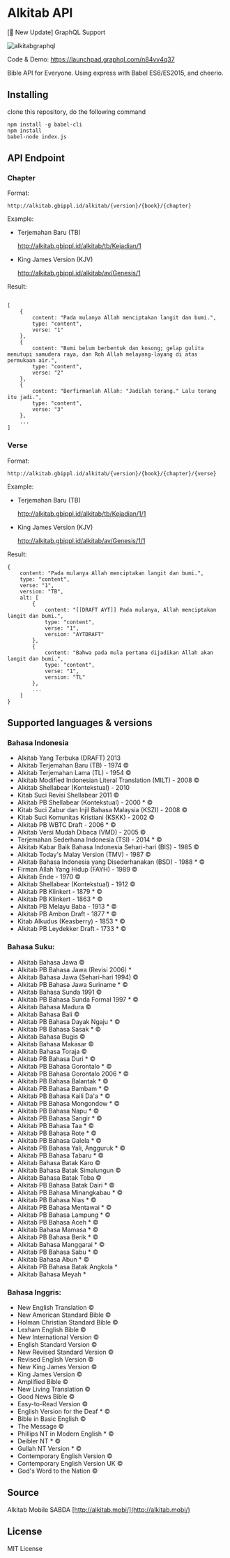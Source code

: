 # Alkitab API

[💁 New Update] GraphQL Support

![alkitabgraphql](https://media.giphy.com/media/3o7aCXBw8qRNf7n7hK/giphy.gif)

Code & Demo: https://launchpad.graphql.com/n84vv4q37

Bible API for Everyone. Using express with Babel ES6/ES2015, and cheerio.

## Installing

clone this repository, do the following command

	npm install -g babel-cli
	npm install
	babel-node index.js

## API Endpoint

### Chapter

Format:

	http://alkitab.gbippl.id/alkitab/{version}/{book}/{chapter}

Example:

- Terjemahan Baru (TB)

	http://alkitab.gbippl.id/alkitab/tb/Kejadian/1

- King James Version (KJV)

	http://alkitab.gbippl.id/alkitab/av/Genesis/1

Result:

```

[
	{
		content: "Pada mulanya Allah menciptakan langit dan bumi.",
		type: "content",
		verse: "1"
	},
	{
		content: "Bumi belum berbentuk dan kosong; gelap gulita menutupi samudera raya, dan Roh Allah melayang-layang di atas permukaan air.",
		type: "content",
		verse: "2"
	},
	{
		content: "Berfirmanlah Allah: "Jadilah terang." Lalu terang itu jadi.",
		type: "content",
		verse: "3"
	},
	...
]
```


### Verse

Format:

	http://alkitab.gbippl.id/alkitab/{version}/{book}/{chapter}/{verse}

Example:

- Terjemahan Baru (TB)

	http://alkitab.gbippl.id/alkitab/tb/Kejadian/1/1

- King James Version (KJV)

	http://alkitab.gbippl.id/alkitab/av/Genesis/1/1

Result:

```
{
	content: "Pada mulanya Allah menciptakan langit dan bumi.",
	type: "content",
	verse: "1",
	version: "TB",
	alt: [
		{
			content: "[[DRAFT AYT]] Pada mulanya, Allah menciptakan langit dan bumi.",
			type: "content",
			verse: "1",
			version: "AYTDRAFT"
		},
		{
			content: "Bahwa pada mula pertama dijadikan Allah akan langit dan bumi.",
			type: "content",
			verse: "1",
			version: "TL"
		},
		...
	]
}

```



## Supported languages & versions

### Bahasa Indonesia

- Alkitab Yang Terbuka (DRAFT) 2013
- Alkitab Terjemahan Baru (TB) - 1974 ©
- Alkitab Terjemahan Lama (TL) - 1954 ©
- Alkitab Modified Indonesian Literal Translation (MILT) - 2008 ©
- Alkitab Shellabear (Kontekstual) - 2010
- Kitab Suci Revisi Shellabear 2011 ©
- Alkitab PB Shellabear (Kontekstual) - 2000 * ©
- Kitab Suci Zabur dan Injil Bahasa Malaysia (KSZI) - 2008 ©
- Kitab Suci Komunitas Kristiani (KSKK) - 2002 ©
- Alkitab PB WBTC Draft - 2006 * ©
- Alkitab Versi Mudah Dibaca (VMD) - 2005 ©
- Terjemahan Sederhana Indonesia (TSI) - 2014 * ©
- Alkitab Kabar Baik Bahasa Indonesia Sehari-hari (BIS) - 1985 ©
- Alkitab Today's Malay Version (TMV) - 1987 ©
- Alkitab Bahasa Indonesia yang Disederhanakan (BSD) - 1988 * ©
- Firman Allah Yang Hidup (FAYH) - 1989 ©
- Alkitab Ende - 1970 ©
- Alkitab Shellabear (Kontekstual) - 1912 ©
- Alkitab PB Klinkert - 1879 * ©
- Alkitab PB Klinkert - 1863 * ©
- Alkitab PB Melayu Baba - 1913 * ©
- Alkitab PB Ambon Draft - 1877 * ©
- Kitab Alkudus (Keasberry) - 1853 * ©
- Alkitab PB Leydekker Draft - 1733 * ©

### Bahasa Suku:

- Alkitab Bahasa Jawa ©
- Alkitab PB Bahasa Jawa (Revisi 2006) *
- Alkitab Bahasa Jawa (Sehari-hari 1994) ©
- Alkitab PB Bahasa Jawa Suriname * ©
- Alkitab Bahasa Sunda 1991 ©
- Alkitab PB Bahasa Sunda Formal 1997 * ©
- Alkitab Bahasa Madura ©
- Alkitab Bahasa Bali ©
- Alkitab PB Bahasa Dayak Ngaju * ©
- Alkitab PB Bahasa Sasak * ©
- Alkitab Bahasa Bugis ©
- Alkitab Bahasa Makasar ©
- Alkitab Bahasa Toraja ©
- Alkitab PB Bahasa Duri * ©
- Alkitab PB Bahasa Gorontalo * ©
- Alkitab PB Bahasa Gorontalo 2006 * ©
- Alkitab PB Bahasa Balantak * ©
- Alkitab PB Bahasa Bambam * ©
- Alkitab PB Bahasa Kaili Da'a * ©
- Alkitab PB Bahasa Mongondow * ©
- Alkitab PB Bahasa Napu * ©
- Alkitab PB Bahasa Sangir * ©
- Alkitab PB Bahasa Taa * ©
- Alkitab PB Bahasa Rote * ©
- Alkitab PB Bahasa Galela * ©
- Alkitab PB Bahasa Yali, Angguruk * ©
- Alkitab PB Bahasa Tabaru * ©
- Alkitab Bahasa Batak Karo ©
- Alkitab Bahasa Batak Simalungun ©
- Alkitab Bahasa Batak Toba ©
- Alkitab PB Bahasa Batak Dairi * ©
- Alkitab PB Bahasa Minangkabau * ©
- Alkitab PB Bahasa Nias * ©
- Alkitab PB Bahasa Mentawai * ©
- Alkitab PB Bahasa Lampung * ©
- Alkitab PB Bahasa Aceh * ©
- Alkitab Bahasa Mamasa * ©
- Alkitab PB Bahasa Berik * ©
- Alkitab Bahasa Manggarai * ©
- Alkitab PB Bahasa Sabu * ©
- Alkitab Bahasa Abun * ©
- Alkitab PB Bahasa Batak Angkola *
- Alkitab Bahasa Meyah *

### Bahasa Inggris:

- New English Translation ©
- New American Standard Bible ©
- Holman Christian Standard Bible ©
- Lexham English Bible ©
- New International Version ©
- English Standard Version ©
- New Revised Standard Version ©
- Revised English Version ©
- New King James Version ©
- King James Version ©
- Amplified Bible ©
- New Living Translation ©
- Good News Bible ©
- Easy-to-Read Version ©
- English Version for the Deaf * ©
- Bible in Basic English ©
- The Message ©
- Phillips NT in Modern English * ©
- Deibler NT * ©
- Gullah NT Version * ©
- Contemporary English Version ©
- Contemporary English Version UK ©
- God's Word to the Nation ©

## Source

Alkitab Mobile SABDA [http://alkitab.mobi/](http://alkitab.mobi/)

## License

MIT License

